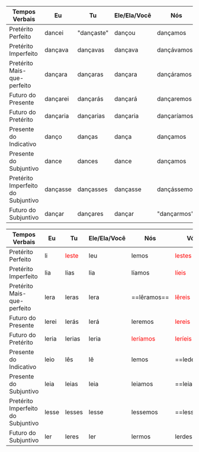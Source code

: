 
| Tempos Verbais | Eu | Tu | Ele/Ela/Você | Nós | Vós | Eles/Elas/Vocês |
| --------------- | --- | --- | ------------ | --- | --- | -------------- |
| Pretérito Perfeito | dancei | "dançaste" | dançou | dançamos | "dançastes" | dançaram |
| Pretérito Imperfeito | dançava | dançavas | dançava | dançávamos | "dançáveis" | dançavam |
| Pretérito Mais-que-perfeito | dançara | dançaras | dançara | dançáramos | "dançáreis" | dançaram |
| Futuro do Presente | dançarei | dançarás | dançará | dançaremos | "dançareis" | dançarão |
| Futuro do Pretérito | dançaria | dançarias | dançaria | dançaríamos | dançaríeis | dançariam |
| Presente do Indicativo | danço | danças | dança | dançamos | dançais | dançam |
| Presente do Subjuntivo | dance | dances | dance | dançamos | "danceis" | dancem |
| Pretérito Imperfeito do Subjuntivo | dançasse | dançasses | dançasse | dançássemos | dançásseis | dançassem |
| Futuro do Subjuntivo | dançar | dançares | dançar | "dançarmos" | "dançardes" | dançarem |

| Tempos Verbais | Eu | Tu | Ele/Ela/Você | Nós | Vós | Eles/Elas/Vocês |  |
| ---- | ---- | ---- | ---- | ---- | ---- | ---- | ---- |
| Pretérito Perfeito | li | <div style="color:red">leste</div> | leu | lemos | <div style='color:red'>lestes</div> | leram |  |
| Pretérito Imperfeito | lia | lias | lia | líamos | <div style='color:red'>líeis</div> | liam |  |
| Pretérito Mais-que-perfeito | lera | leras | lera | ==lêramos== | <div style='color:red'>lêreis</div> | leram |  |
| Futuro do Presente | lerei | lerás | lerá | leremos | <div style='color:red'>lereis</div> | lerão |  |
| Futuro do Pretérito | leria | lerias | leria | <div style='color:red'>leríamos</div> | <div style='color:red'>leríeis</div> | leriam |  |
| Presente do Indicativo | leio | lês | lê | lemos | ==ledes== | leem |  |
| Presente do Subjuntivo | leia | leias | leia | leiamos | ==leiais== | leiam |  |
| Pretérito Imperfeito do Subjuntivo | lesse | lesses | lesse | lessemos | ==lesseis== | lessem |  |
| Futuro do Subjuntivo | ler | leres | ler | lermos | lerdes | lerem |  |
